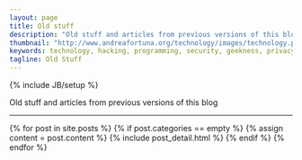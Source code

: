 ```yaml
---
layout: page
title: Old stuff
description: "Old stuff and articles from previous versions of this blog"
thumbnail: "http://www.andreafortuna.org/technology/images/technology.png"
keywords: technology, hacking, programming, security, geekness, privacy, oldstuff, andreafortuna.wordpress.com,andreafortuna.org
tagline: Old Stuff
---
```

{% include JB/setup %}

Old stuff and articles from previous versions of this blog

<hr/>
<div class="blog-index">

{% for post in site.posts %}
    {% if post.categories == empty %}
        {% assign content = post.content %}
        {% include post_detail.html %}
    {% endif %}
{% endfor %}
</div>


